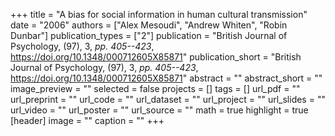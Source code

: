 +++
title = "A bias for social information in human cultural transmission"
date = "2006"
authors = ["Alex Mesoudi", "Andrew Whiten", "Robin Dunbar"]
publication_types = ["2"]
publication = "British Journal of Psychology, (97), 3, _pp. 405--423_, https://doi.org/10.1348/000712605X85871"
publication_short = "British Journal of Psychology, (97), 3, _pp. 405--423_, https://doi.org/10.1348/000712605X85871"
abstract = ""
abstract_short = ""
image_preview = ""
selected = false
projects = []
tags = []
url_pdf = ""
url_preprint = ""
url_code = ""
url_dataset = ""
url_project = ""
url_slides = ""
url_video = ""
url_poster = ""
url_source = ""
math = true
highlight = true
[header]
image = ""
caption = ""
+++

